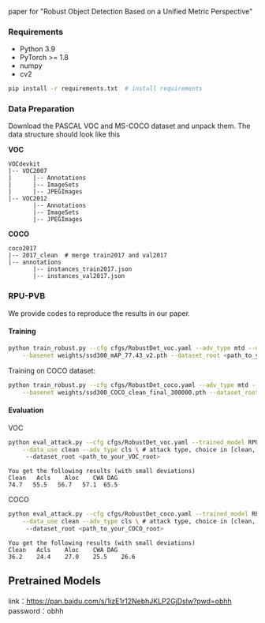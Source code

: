 paper for "Robust Object Detection Based on a Unified Metric Perspective"



### Requirements
* Python 3.9
* PyTorch >= 1.8
* numpy
* cv2

```bash
pip install -r requirements.txt  # install requirements
```

### Data Preparation
Download the PASCAL VOC and MS-COCO dataset and unpack them. The data structure should look like this

**VOC**
```
VOCdevkit
|-- VOC2007
|      |-- Annotations
|      |-- ImageSets
|      |-- JPEGImages
|-- VOC2012
       |-- Annotations
       |-- ImageSets
       |-- JPEGImages
```

**COCO**
```
coco2017
|-- 2017_clean  # merge train2017 and val2017
|-- annotations
       |-- instances_train2017.json
       |-- instances_val2017.json
```

### RPU-PVB
We provide codes to reproduce the results in our paper.

#### Training
```bash
python train_robust.py --cfg cfgs/RobustDet_voc.yaml --adv_type mtd --data_use clean --multi_gpu False \
    --basenet weights/ssd300_mAP_77.43_v2.pth --dataset_root <path_to_your_VOC_root>
```

Training on COCO dataset:
```bash
python train_robust.py --cfg cfgs/RobustDet_coco.yaml --adv_type mtd --data_use clean --multi_gpu False \
    --basenet weights/ssd300_COCO_clean_final_300000.pth --dataset_root <path_to_your_COCO_root>
```

#### Evaluation
VOC
```bash
python eval_attack.py --cfg cfgs/RobustDet_voc.yaml --trained_model RPU-PVB_VOC.pth \
    --data_use clean --adv_type cls \ # attack type, choice in [clean, cls, loc, cwat, dag]
     --dataset_root <path_to_your_VOC_root>
```
```
You get the following results (with small deviations)
Clean	Acls	Aloc	CWA	DAG
74.7   55.5   56.7   57.1  65.5
```

COCO
```bash
python eval_attack.py --cfg cfgs/RobustDet_coco.yaml --trained_model RPU-PVB_COCO.pth \
    --data_use clean --adv_type cls \ # attack type, choice in [clean, cls, loc, cwat, dag]
     --dataset_root <path_to_your_COCO_root>
```
```
You get the following results (with small deviations)
Clean	Acls	Aloc	CWA	DAG
36.2 	24.4 	27.0 	25.5 	26.6 
```
## Pretrained Models
link：https://pan.baidu.com/s/1izE1r12NebhJKLP2GjDslw?pwd=obhh 
password：obhh

